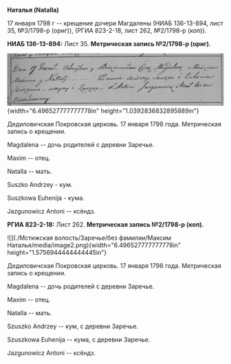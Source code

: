 **Наталья (Natalla)**

17 января 1798 г -- крещение дочери Магдалены (НИАБ 136-13-894, лист 35,
№3/1798-р (ориг)), (РГИА 823-2-18, лист 262, №2/1798-р (коп)).

**НИАБ 136-13-894:** Лист 35. **Метрическая запись №2/1798-р (ориг).**

![](./media/a9d75c242cb089980835fbe4f3dc3707b27434d0.png){width="6.496527777777778in"
height="1.0392836832895889in"}

Дедиловичская Покровская церковь. 17 января 1798 года. Метрическая
запись о крещении.

Magdalena -- дочь родителей с деревни Заречье.

Maxim -- отец.

Natalla -- мать.

Suszko Andrzey - кум.

Suszkowa Euhenija - кума.

Jazgunowicz Antoni -- ксёндз.

**РГИА 823-2-18:** Лист 262. **Метрическая запись №2/1798-р (коп).**

![](./Мстижская волость/Заречье/без фамилии/Максим Наталья/media/image2.png){width="6.496527777777778in"
height="1.5756944444444445in"}

Дедиловичская Покровская церковь. 17 января 1798 года. Метрическая
запись о крещении.

Magdalena -- дочь родителей с деревни Заречье.

Maxim -- отец.

Natalla -- мать.

Szuszko Andrzey -- кум, с деревни Заречье.

Szuszkowa Euhenija -- кума, с деревни Заречье.

Jazgunowicz Antoni -- ксёндз.
